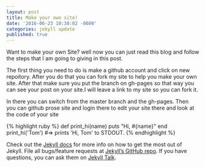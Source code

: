 ```yaml
---
layout: post
title: Make your own site!
date: '2016-06-23 10:38:02 -0600'
categories: jekyll update
published: true
---
```

Want to make your own Site? well now you can just read this blog and follow the steps that I am going to giving in this post.

The first thing you need to do is make a github account and click on new repoitory. After you do that you can fork my site to help you make your own site. After that make sure you put the branch on gh-pages so that way you can see your post on your site.I will leave a link to my site so you can fork it. 

In there you can switch from the master branch and the gh-pages. Then you can github prose site and login there to edit your site there and look at the code of your site

{% highlight ruby %}
def print_hi(name)
  puts "Hi, #{name}"
end
print_hi('Tom')
#=> prints 'Hi, Tom' to STDOUT.
{% endhighlight %}

Check out the [Jekyll docs][jekyll-docs] for more info on how to get the most out of Jekyll. File all bugs/feature requests at [Jekyll’s GitHub repo][jekyll-gh]. If you have questions, you can ask them on [Jekyll Talk][jekyll-talk].

[jekyll-docs]: http://jekyllrb.com/docs/home
[jekyll-gh]:   https://github.com/jekyll/jekyll
[jekyll-talk]: https://talk.jekyllrb.com/
